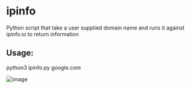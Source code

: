 # ipinfo
Python script that take a user supplied domain name and runs it against ipinfo.io to return information

## Usage:
python3 ipinfo.py google.com

![image](https://user-images.githubusercontent.com/64805777/83572452-3ade2f00-a4ef-11ea-97f1-188ef6bdd7f1.PNG)
